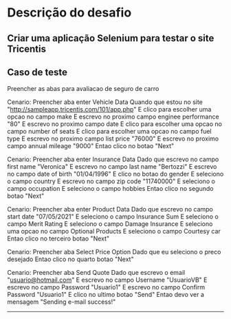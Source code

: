 # Descrição do desafio

## Criar uma aplicação Selenium para testar o site Tricentis
## Caso de teste
Preencher as abas para avaliacao de seguro de carro

Cenario: Preencher aba enter Vehicle Data
  Quando que estou no site "http://sampleapp.tricentis.com/101/app.php"
  E clico para escolher uma opcao no campo make
  E escrevo no proximo campo enginee performance "80"
  E escrevo no proximo campo date
  E clico para escolher uma opcao no campo number of seats
  E clico para escolher uma opcao no campo fuel type
  E escrevo no proximo campo list price "76000"
  E escrevo no proximo campo annual mileage "9000" 
  Entao clico no botao "Next"
				
Cenario: Preencher aba enter Insurance Data
  Dado que escrevo no campo first name "Veronica"
  E escrevo no campo last name "Bertozzi"
  E escrevo no campo date of birth "01/04/1996"
  E clico no botao do gender
  E seleciono o campo country 
  E escrevo no campo zip code "11740000"
  E seleciono o campo occupation
  E seleciono o campo hobbies
  Entao clico no segundo botao "Next"
				
Cenario: Preencher aba enter Product Data
  Dado que escrevo no campo start date "07/05/2021"
  E seleciono o campo Insurance Sum
  E seleciono o campo Merit Rating
  E seleciono o campo Damage Insurance
  E seleciono uma opcao no campo Optional Products
  E seleciono o campo Courtesy car
  Entao clico no terceiro botao "Next"
			
Cenario: Preencher aba Select Price Option
  Dado que eu seleciono o preco desejado
  Entao clico no quarto botao "Next"
			 
Cenario: Preencher aba Send Quote
  Dado que escrevo o email "usuario@hotmail.com"
  E escrevo no campo Username "UsuarioVB"
  E escrevo no campo Password "Usuario1"
  E escrevo no campo Confirm Password "Usuario1"
  E clico no ultimo botao "Send"
  Entao devo ver a mensagem "Sending e-mail success!"
		
---------------------------------------------------------------------------
